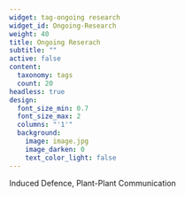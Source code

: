 ```yaml
---
widget: tag-ongoing research
widget_id: Ongoing-Research
weight: 40
title: Ongoing Reserach
subtitle: ""
active: false
content:
  taxonomy: tags
  count: 20
headless: true
design:
  font_size_min: 0.7
  font_size_max: 2
  columns: "'1'"
  background:
    image: image.jpg
    image_darken: 0
    text_color_light: false
---
```

Induced Defence, Plant-Plant Communication